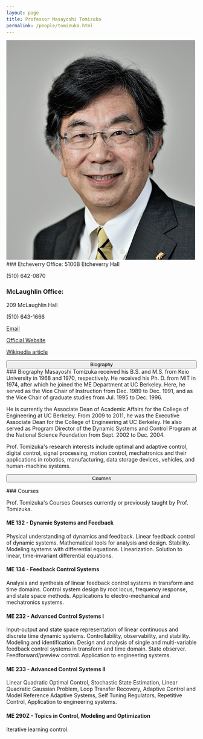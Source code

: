 ```yaml
---
layout: page
title: Professor Masayoshi Tomizuka
permalink: /people/tomizuka.html
---
```


<div class="col-md-6">
<img src="../assets/images/people/tomizuka_sm.jpg" alt="Professor Tomizuka">
</div>

<div class="col-md-6"><div markdown="1">
### Etcheverry Office:
5100B Etcheverry Hall

(510) 642-0870

### McLaughlin Office:
209 McLaughlin Hall

(510) 643-1666

[Email](mailto:tomizuka@me.berkeley.edu)

[Official Website](http://www.me.berkeley.edu/faculty/tomizuka/)

[Wikipedia article](http://en.wikipedia.org/wiki/Masayoshi_Tomizuka)

</div></div>
<button style="display: block; width: 100%;" data-toggle="collapse" data-target="#bio">Biography</button>
<div id="bio" class="collapse">
<div class="col-md-12"><div markdown="1">
### Biography
Masayoshi Tomizuka received his B.S. and M.S. from Keio University in 1968 and 1970, respectively. He received his Ph. D. from MIT in 1974, after which he joined the ME Department at UC Berkeley. Here, he served as the Vice Chair of Instruction from Dec. 1989 to Dec. 1991, and as the Vice Chair of graduate studies from Jul. 1995 to Dec. 1996.

He is currently the Associate Dean of Academic Affairs for the College of Engineering at UC Berkeley. From 2009 to 2011, he was the Executive Associate Dean for the College of Engineering at UC Berkeley. He also served as Program Director of the Dynamic Systems and Control Program at the National Science Foundation from Sept. 2002 to Dec. 2004.

Prof. Tomizuka's research interests include optimal and adaptive control, digital control, signal processing, motion control, mechatronics and their applications in robotics, manufacturing, data storage devices, vehicles, and human-machine systems.
</div></div>
</div>

<button style="display: block; width: 100%;" data-toggle="collapse" data-target="#courses">Courses</button>

<div id="courses" class="collapse">
<div class="col-md-12"><div markdown="1">
### Courses

Prof. Tomizuka's Courses
Courses currently or previously taught by Prof. Tomizuka.

#### ME 132 - Dynamic Systems and Feedback
Physical understanding of dynamics and feedback. Linear feedback control of dynamic systems. Mathematical tools for analysis and design. Stability. Modeling systems with differential equations. Linearization. Solution to linear, time-invariant differential equations.

#### ME 134 - Feedback Control Systems
Analysis and synthesis of linear feedback control systems in transform and time domains. Control system design by root locus, frequency response, and state space methods. Applications to electro-mechanical and mechatronics systems.

#### ME 232 - Advanced Control Systems I
Input-output and state space representation of linear continuous and discrete time dynamic systems. Controllability, observability, and stability. Modeling and identification. Design and analysis of single and multi-variable feedback control systems in transform and time domain. State observer. Feedforward/preview control. Application to engineering systems.

#### ME 233 - Advanced Control Systems II
Linear Quadratic Optimal Control, Stochastic State Estimation, Linear Quadratic Gaussian Problem, Loop Transfer Recovery, Adaptive Control and Model Reference Adaptive Systems, Self Tuning Regulators, Repetitive Control, Application to engineering systems.

#### ME 290Z - Topics in Control, Modeling and Optimization
Iterative learning control.
</div></div>
</div>